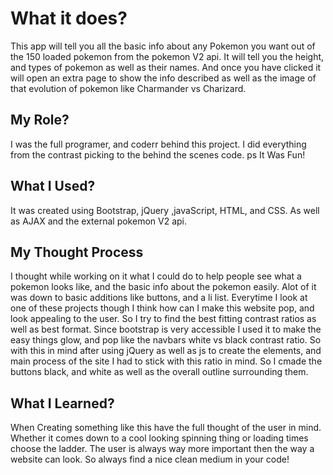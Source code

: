 # What it does?
This app will tell you all the basic info about any Pokemon you want out of the 150 loaded pokemon from the pokemon V2 api. It will tell you the height, and types of pokemon as well as their names. And once you have clicked it will open an extra page to show the info described as well as the image of that evolution of pokemon like Charmander vs Charizard.

## My Role?
I was the full programer, and coderr behind this project. I did everything from the contrast picking to the behind the scenes code. ps It Was Fun!



## What I Used?
It was created using Bootstrap, jQuery ,javaScript, HTML,  and CSS. As well as AJAX and the external pokemon V2 api.

## My Thought Process
I thought while working on it what I could do to help people see what a pokemon looks like, and the basic info about the pokemon easily. Alot of it was down to basic additions like buttons, and a li list. Everytime I look at one of these projects though I think how can I make this website pop, and look appealing to the user. So I try to find the best fitting contrast ratios as well as best format. Since bootstrap is very accessible I used it to make the easy things glow, and pop like the navbars white vs black contrast ratio. So with this in mind after using jQuery as well as js to create the elements, and main process of the site I had to stick with this ratio in mind. So I cmade the buttons black, and white as well as the overall outline surrounding them.

## What I Learned?
When Creating something like this have the full thought of the user in mind. Whether it comes down to a cool looking spinning thing or loading times choose the ladder. The user is always way more important then the way a website can look. So always find a nice clean medium in your code!
